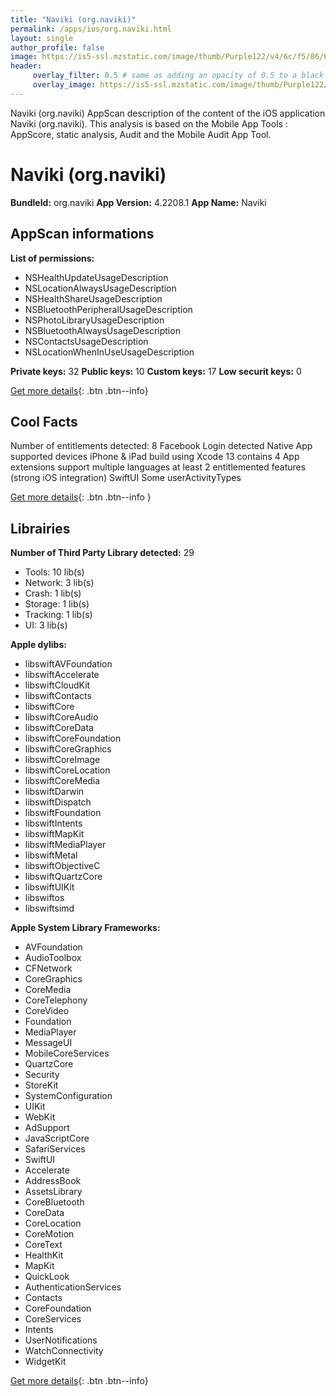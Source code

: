 ```yaml
---
title: "Naviki (org.naviki)"
permalink: /apps/ios/org.naviki.html
layout: single
author_profile: false
image: https://is5-ssl.mzstatic.com/image/thumb/Purple122/v4/6c/f5/86/6cf58668-3b50-a2ea-b009-1654b17de661/AppIcon-0-0-1x_U007emarketing-0-0-0-10-0-0-sRGB-0-0-0-GLES2_U002c0-512MB-85-220-0-0.png/512x512bb.jpg
header: 
     overlay_filter: 0.5 # same as adding an opacity of 0.5 to a black background
     overlay_image: https://is5-ssl.mzstatic.com/image/thumb/Purple122/v4/6c/f5/86/6cf58668-3b50-a2ea-b009-1654b17de661/AppIcon-0-0-1x_U007emarketing-0-0-0-10-0-0-sRGB-0-0-0-GLES2_U002c0-512MB-85-220-0-0.png/512x512bb.jpg
---
```

Naviki (org.naviki) AppScan description of the content of the iOS application Naviki (org.naviki). This analysis is based on the Mobile App Tools : AppScore, static analysis, Audit and the Mobile Audit App Tool.

# Naviki (org.naviki)

**BundleId:** org.naviki
**App Version:** 4.2208.1
**App Name:** Naviki


## AppScan informations 

**List of permissions:** 
- NSHealthUpdateUsageDescription
- NSLocationAlwaysUsageDescription
- NSHealthShareUsageDescription
- NSBluetoothPeripheralUsageDescription
- NSPhotoLibraryUsageDescription
- NSBluetoothAlwaysUsageDescription
- NSContactsUsageDescription
- NSLocationWhenInUseUsageDescription
  
  
**Private keys:** 32
**Public keys:** 10
**Custom keys:** 17
**Low securit keys:** 0
  
[Get more details](/pricing.html){: .btn .btn--info}

## Cool Facts

Number of entitlements detected: 8
Facebook Login detected
Native App
supported devices iPhone & iPad
build using Xcode 13
contains 4 App extensions
support multiple languages
at least 2 entitlemented features (strong iOS integration)
SwiftUI
Some userActivityTypes
  
[Get more details](/pricing.html){: .btn .btn--info }

## Librairies 
**Number of Third Party Library detected:** 29
- Tools: 10 lib(s)
- Network: 3 lib(s)
- Crash: 1 lib(s)
- Storage: 1 lib(s)
- Tracking: 1 lib(s)
- UI: 3 lib(s)


**Apple dylibs:**
- libswiftAVFoundation
- libswiftAccelerate
- libswiftCloudKit
- libswiftContacts
- libswiftCore
- libswiftCoreAudio
- libswiftCoreData
- libswiftCoreFoundation
- libswiftCoreGraphics
- libswiftCoreImage
- libswiftCoreLocation
- libswiftCoreMedia
- libswiftDarwin
- libswiftDispatch
- libswiftFoundation
- libswiftIntents
- libswiftMapKit
- libswiftMediaPlayer
- libswiftMetal
- libswiftObjectiveC
- libswiftQuartzCore
- libswiftUIKit
- libswiftos
- libswiftsimd


**Apple System Library Frameworks:**
- AVFoundation
- AudioToolbox
- CFNetwork
- CoreGraphics
- CoreMedia
- CoreTelephony
- CoreVideo
- Foundation
- MediaPlayer
- MessageUI
- MobileCoreServices
- QuartzCore
- Security
- StoreKit
- SystemConfiguration
- UIKit
- WebKit
- AdSupport
- JavaScriptCore
- SafariServices
- SwiftUI
- Accelerate
- AddressBook
- AssetsLibrary
- CoreBluetooth
- CoreData
- CoreLocation
- CoreMotion
- CoreText
- HealthKit
- MapKit
- QuickLook
- AuthenticationServices
- Contacts
- CoreFoundation
- CoreServices
- Intents
- UserNotifications
- WatchConnectivity
- WidgetKit


  
[Get more details](/pricing.html){: .btn .btn--info}

